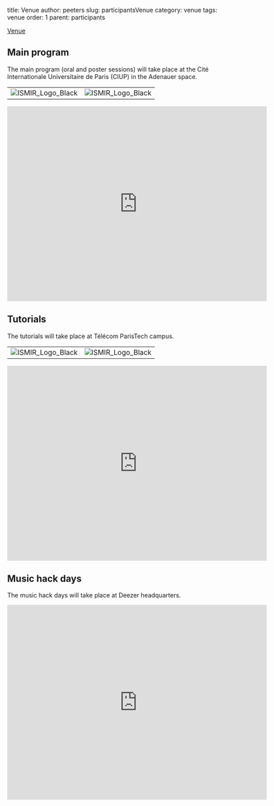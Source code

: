 title: Venue
author: peeters
slug: participantsVenue
category: venue
tags: venue
order: 1
parent: participants

[Venue]({category}venue)
##  Main program

The main program (oral and poster sessions) will take place at the Cité Internationale Universitaire de Paris (CIUP) in the Adenauer space.

| | |
|:-------------           |:-------------   |
| ![ISMIR_Logo_Black]({filename}/images/ciup_1.png)                   | ![ISMIR_Logo_Black]({filename}/images/ciup_2.png) |


<iframe src="https://www.google.com/maps/embed?pb=!1m18!1m12!1m3!1d2626.9990423189533!2d2.3362582511736254!3d48.820079711255886!2m3!1f0!2f0!3f0!3m2!1i1024!2i768!4f13.1!3m3!1m2!1s0x47e671a1a98df859%3A0x1c4282bc491b8270!2sCit%C3%A9+internationale+universitaire+de+Paris!5e0!3m2!1sfr!2sfr!4v1507992254146" width="600" height="450" frameborder="0" style="border:0" allowfullscreen></iframe>

## Tutorials

The tutorials will take place at Télécom ParisTech campus.

| | |
|:-------------           |:-------------   |
| ![ISMIR_Logo_Black]({filename}/images/tpt_1.png)                   | ![ISMIR_Logo_Black]({filename}/images/tpt_2.png) |

<iframe src="https://www.google.com/maps/embed?pb=!1m18!1m12!1m3!1d2626.673131061616!2d2.344224751173804!3d48.826297810818275!2m3!1f0!2f0!3f0!3m2!1i1024!2i768!4f13.1!3m3!1m2!1s0x47e671975e9d2e3d%3A0x17f35deee8ffbbf1!2zVMOpbMOpY29tIFBhcmlzVGVjaA!5e0!3m2!1sfr!2sfr!4v1507992278258" width="600" height="450" frameborder="0" style="border:0" allowfullscreen></iframe>



## Music hack days

The music hack days will take place at Deezer headquarters.

<iframe src="https://www.google.com/maps/embed?pb=!1m18!1m12!1m3!1d2623.955324483885!2d2.3261833511754455!3d48.87812820716933!2m3!1f0!2f0!3f0!3m2!1i1024!2i768!4f13.1!3m3!1m2!1s0x47e66e4a3dea325d%3A0x8c5afc188ce6af62!2sDeezer!5e0!3m2!1sfr!2sfr!4v1507992316969" width="600" height="450" frameborder="0" style="border:0" allowfullscreen></iframe>
